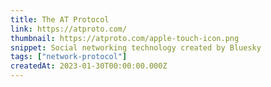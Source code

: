 ```yaml
---
title: The AT Protocol
link: https://atproto.com/
thumbnail: https://atproto.com/apple-touch-icon.png
snippet: Social networking technology created by Bluesky
tags: ["network-protocol"]
createdAt: 2023-01-30T00:00:00.000Z
---
```

